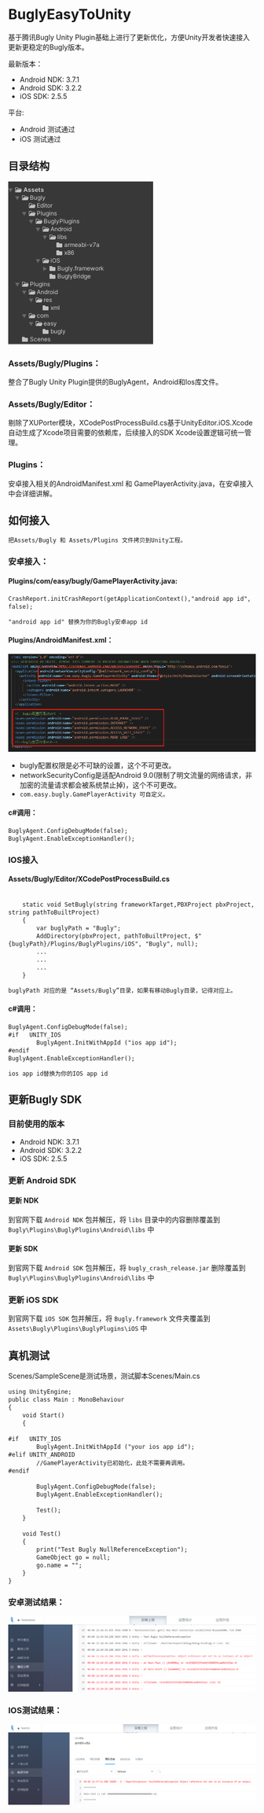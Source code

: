 # BuglyEasyToUnity
基于腾讯Bugly Unity Plugin基础上进行了更新优化，方便Unity开发者快速接入更新更稳定的Bugly版本。

最新版本：
* Android NDK: 3.7.1
* Android SDK: 3.2.2
* iOS SDK: 2.5.5

平台:
* Android 测试通过
* iOS 测试通过

## 目录结构 ##
![](png/desc.png)
### Assets/Bugly/Plugins： ###
整合了Bugly Unity Plugin提供的BuglyAgent，Android和Ios库文件。
### Assets/Bugly/Editor： ###
剔除了XUPorter模块，XCodePostProcessBuild.cs基于UnityEditor.iOS.Xcode自动生成了Xcode项目需要的依赖库，后续接入的SDK Xcode设置逻辑可统一管理。
### Plugins： ###
安卓接入相关的AndroidManifest.xml 和 GamePlayerActivity.java，在安卓接入中会详细讲解。

## 如何接入 ##
`把Assets/Bugly 和 Assets/Plugins 文件拷贝到Unity工程。`

### 安卓接入： ###
#### Plugins/com/easy/bugly/GamePlayerActivity.java: ####
```
CrashReport.initCrashReport(getApplicationContext(),"android app id", false);
```
`"android app id" 替换为你的Bugly安卓app id`

#### Plugins/AndroidManifest.xml： ####
![](png/AndroidManifest.png)

* bugly配置权限是必不可缺的设置，这个不可更改。
* networkSecurityConfig是适配Android 9.0(限制了明文流量的网络请求，非加密的流量请求都会被系统禁止掉)，这个不可更改。
* `com.easy.bugly.GamePlayerActivity 可自定义。`

#### c#调用： ####
```
BuglyAgent.ConfigDebugMode(false);
BuglyAgent.EnableExceptionHandler();
```

### IOS接入 ###
#### Assets/Bugly/Editor/XCodePostProcessBuild.cs ####
```

    static void SetBugly(string frameworkTarget,PBXProject pbxProject, string pathToBuiltProject)
    {
        var buglyPath = "Bugly";
        AddDirectory(pbxProject, pathToBuiltProject, $"{buglyPath}/Plugins/BuglyPlugins/iOS", "Bugly", null);
        ...
        ...
        ...
    }
```
`buglyPath 对应的是 “Assets/Bugly”目录，如果有移动Bugly目录，记得对应上。`

#### c#调用： ####
```
BuglyAgent.ConfigDebugMode(false);
#if   UNITY_IOS
        BuglyAgent.InitWithAppId ("ios app id");
#endif
BuglyAgent.EnableExceptionHandler();
```

`ios app id替换为你的IOS app id`


## 更新Bugly SDK ##

### 目前使用的版本 ###

* Android NDK: 3.7.1
* Android SDK: 3.2.2
* iOS SDK: 2.5.5

### 更新 Android SDK ###

#### 更新 NDK ####

到官网下载 `Android NDK` 包并解压，将 `libs` 目录中的内容删除覆盖到 `Bugly\Plugins\BuglyPlugins\Android\libs` 中

#### 更新 SDK ####

到官网下载 `Android SDK` 包并解压，将 `bugly_crash_release.jar` 删除覆盖到 `Bugly\Plugins\BuglyPlugins\Android\libs` 中

### 更新 iOS SDK ###

到官网下载 `iOS SDK` 包并解压，将 `Bugly.framework` 文件夹覆盖到 `Assets\Bugly\Plugins\BuglyPlugins\iOS` 中

## 真机测试 ##
Scenes/SampleScene是测试场景，测试脚本Scenes/Main.cs
```
using UnityEngine;
public class Main : MonoBehaviour
{
    void Start()
    {

#if   UNITY_IOS
        BuglyAgent.InitWithAppId ("your ios app id");
#elif UNITY_ANDROID
		//GamePlayerActivity已初始化，此处不需要再调用。
#endif

        BuglyAgent.ConfigDebugMode(false);
        BuglyAgent.EnableExceptionHandler();

        Test();
    }

    void Test()
    {
        print("Test Bugly NullReferenceException");
        GameObject go = null;
        go.name = "";
    }
}

```
### 安卓测试结果： ###
![](png/testAndroid.png)

### IOS测试结果： ###
![](png/testIos.png)